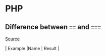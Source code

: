 
# PHP

## Difference between `==` and `===`

[Source](http://stackoverflow.com/questions/80646/how-do-the-php-equality-double-equals-and-identity-triple-equals-comp)

| Example |Name | Result |
